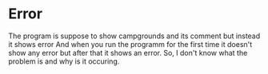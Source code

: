 # Error
The program is suppose to show campgrounds and its comment but instead it shows error
And when you run the programm for the first time it doesn't show any error but after that it shows an error. So, I don't know what the problem is and why is it occuring.
